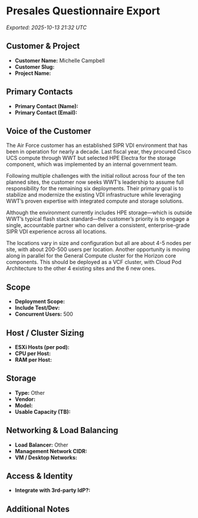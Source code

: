 # Presales Questionnaire Export

_Exported: 2025-10-13 21:32 UTC_

## Customer & Project
- **Customer Name:** Michelle Campbell
- **Customer Slug:** 
- **Project Name:** 

## Primary Contacts
- **Primary Contact (Name):** 
- **Primary Contact (Email):** 


## Voice of the Customer
The Air Force customer has an established SIPR VDI environment that has been in operation for nearly a decade. Last fiscal year, they procured Cisco UCS compute through WWT but selected HPE Electra for the storage component, which was implemented by an internal government team.

Following multiple challenges with the initial rollout across four of the ten planned sites, the customer now seeks WWT’s leadership to assume full responsibility for the remaining six deployments. Their primary goal is to stabilize and modernize the existing VDI infrastructure while leveraging WWT’s proven expertise with integrated compute and storage solutions.

Although the environment currently includes HPE storage—which is outside WWT’s typical flash stack standard—the customer’s priority is to engage a single, accountable partner who can deliver a consistent, enterprise-grade SIPR VDI experience across all locations.

The locations vary in size and configuration but all are about 4-5 nodes per site, with about 200-500 users per location. Another opportunity is moving along in parallel for the General Compute cluster for the Horizon core components. This should be deployed as a VCF cluster, with Cloud Pod Architecture to the other 4 existing sites and the 6 new ones.

## Scope
- **Deployment Scope:** 
- **Include Test/Dev:** 
- **Concurrent Users:** 500


## Host / Cluster Sizing
- **ESXi Hosts (per pod):** 
- **CPU per Host:** 
- **RAM per Host:** 


## Storage
- **Type:** Other
- **Vendor:** 
- **Model:** 
- **Usable Capacity (TB):** 

## Networking & Load Balancing
- **Load Balancer:** Other
- **Management Network CIDR:** 
- **VM / Desktop Networks:** 

## Access & Identity
- **Integrate with 3rd-party IdP?:** 


## Additional Notes
